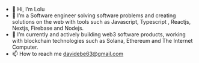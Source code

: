 - 👋 Hi, I’m Lolu
- 👀 I’m a Software engineer solving software problems and creating solutions on the web with tools such as Javascript, Typescript , Reactjs, Nextjs, Firebase and Nodejs. 
- 🌱 I’m currently and actively building web3 software products, working with blockchain technologies such as Solana, Ethereum and The Internet Computer. 
- 📫 How to reach me davidebe63@gmail.com

<!---
thisdotLolu/thisdotLolu is a ✨ special ✨ repository because its `README.md` (this file) appears on your GitHub profile.
You can click the Preview link to take a look at your changes.
--->
